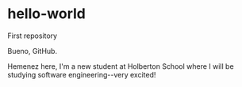 # hello-world
First repository

Bueno, GitHub. 

Hemenez here, I'm a new student at Holberton School where I will be studying software engineering--very excited!
